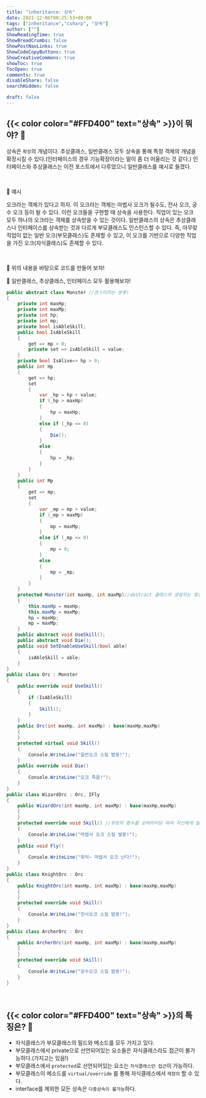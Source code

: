 ```yaml
---
title: "inheritance: 상속"
date: 2021-12-06T00:25:53+09:00
tags: ["inheritance","csharp", "상속"]
author: [""]
ShowReadingTime: true
ShowBreadCrumbs: false
ShowPostNavLinks: true
ShowCodeCopyButtons: true
ShowCreativeCommons: true
showToc: true
TocOpen: true
comments: true
disableShare: false
searchHidden: false

draft: false
---
```

## {{< color color="#FFD400" text="상속" >}}이 뭐야? 🧐

상속은 `확장`의 개념이다. 추상클래스, 일반클래스 모두 상속을 통해 특정 객체의 개념을 확장시킬 수 있다.(인터페이스의 경우 기능확장이라는 말이 좀 더 어울리는 것 같다.) 인터페이스와 추상클래스는 이전 포스트에서 다루었으니 일반클래스를 예시로 들겠다.


<br>

💚 예시
<br>

오크라는 객체가 있다고 하자. 이 오크라는 객체는 마법사 오크가 될수도, 전사 오크, 궁수 오크 등이 될 수 있다. 이런 오크들을 구현할 때 상속을 사용한다. 직업이 있는 오크 모두 하나의 오크라는 객체를 상속받을 수 있는 것이다. 일반클래스의 상속은 추상클래스나 인터페이스를 상속받는 것과 다르게 부모클래스도 인스턴스할 수 있다. 즉, 아무렂 직업이 없는 일반 오크(부모클래스)도 존재할 수 있고, 이 오크를 기반으로 다양한 직업을 가진 오크(자식클래스)도 존재할 수 있다. 

<br>

🍑 위의 내용을 바탕으로 코드를 만들어 보자!
<br>

🍑 일반클래스, 추상클래스, 인터페이스 모두 활용해보자!

```csharp
public abstract class Monster //몬스터라는 분류!
{
    private int maxHp;
    private int maxMp;
    private int hp;
    private int mp;
    private bool isAbleSkill;
    public bool IsAbleSkill
    {
        get => mp > 0;
        private set => isAbleSkill = value;
    }
    private bool IsAlive=> hp > 0;
    public int Hp
    {
        get => hp;
        set
        {
            var _hp = hp + value;
            if (_hp > maxHp)
            {
                hp = maxHp;
            }
            else if (_hp <= 0)
            {
                Die();
            }
            else
            {
                hp = _hp;
            }
        }
    }
    public int Mp
    {
        get => mp;
        set
        {
            var _mp = mp + value;
            if (_mp > maxMp)
            {
                mp = maxMp;
            }
            else if (_mp <= 0)
            {
                mp = 0;
            }
            else
            {
                mp = _mp;
            }
        }
    }
    protected Monster(int maxHp, int maxMp)//abstract 클래스의 생성자는 항상 protected로!
    {
        this.maxHp = maxHp;
        this.maxMp = maxMp;
        hp = maxHp;
        mp = maxMp;
    }
    public abstract void UseSkill();
    public abstract void Die();
    public void SetEnableUseSkill(bool able)
    {
        isAbleSkill = able;
    }
}
public class Orc : Monster
{
    public override void UseSkill()
    {
        if (IsAbleSkill)
        {
            Skill();
        }
    }
    public Orc(int maxHp, int maxMp) : base(maxHp,maxMp)
    {
    }
    protected virtual void Skill()
    {
        Console.WriteLine("일반오크 스킬 발동!");
    }
    public override void Die()
    {
        Console.WriteLine("오크 죽음!");
    }
}
public class WizardOrc : Orc, IFly
{
    public WizardOrc(int maxHp, int maxMp) : base(maxHp,maxMp)
    {
    }
    protected override void Skill() //부모의 함수를 오버라이딩 하여 자신에게 알맞은 함수를 실행함
    {
        Console.WriteLine("마법사 오크 스킬 발동!");
    }
    public void Fly()
    {
        Console.WriteLine("휘익~ 마법사 오크 난다!");
    }
}
public class KnightOrc : Orc
{
    public KnightOrc(int maxHp, int maxMp) : base(maxHp,maxMp)
    {
    }
    protected override void Skill()
    {
        Console.WriteLine("전사오크 스킬 발동!");
    }
}
public class ArcherOrc : Orc
{
    public ArcherOrc(int maxHp, int maxMp) : base(maxHp,maxMp)
    {
    }
    protected override void Skill()
    {
        Console.WriteLine("궁수오크 스킬 발동!");
    }
}
```

<br>

## {{< color color="#FFD400" text="상속" >}}의 특징은? 🧐
- 자식클래스가 부모클래스의 필드와 메소드를 모두 가지고 있다.
- 부모클래스에서 private으로 선언되어있는 요소들은 자식클래스라도 접근이 불가능하다.(가지고는 있음!)
- 부모클래스에서 `protected`로 선언되어있는 요소는 `자식클래스만 접근`이 가능하다.
- 부모클래스이 메소드를 `virtual/override` 를 통해 자식클래스에서 `재정의` 할 수 있다.
- interface를 제외한 모든 상속은 `다중상속이 불가능`하다.
